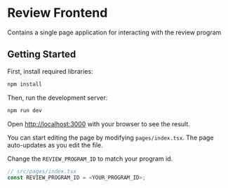 # Review Frontend

Contains a single page application for interacting with the review program

## Getting Started

First, install required libraries:

```bash
npm install
```

Then, run the development server:

```bash
npm run dev
```

Open [http://localhost:3000](http://localhost:3000) with your browser to see the result.

You can start editing the page by modifying `pages/index.tsx`. The page auto-updates as you edit the file.

Change the `REVIEW_PROGRAM_ID` to match your program id.

```js
// src/pages/index.tsx
const REVIEW_PROGRAM_ID = <YOUR_PROGRAM_ID>;
```
